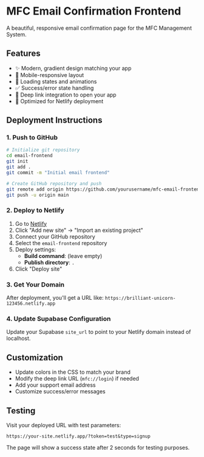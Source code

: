# MFC Email Confirmation Frontend

A beautiful, responsive email confirmation page for the MFC Management System.

## Features

- ✨ Modern, gradient design matching your app
- 📱 Mobile-responsive layout
- 🔄 Loading states and animations
- ✅ Success/error state handling
- 🎯 Deep link integration to open your app
- 🚀 Optimized for Netlify deployment

## Deployment Instructions

### 1. Push to GitHub

```bash
# Initialize git repository
cd email-frontend
git init
git add .
git commit -m "Initial email frontend"

# Create GitHub repository and push
git remote add origin https://github.com/yourusername/mfc-email-frontend.git
git push -u origin main
```

### 2. Deploy to Netlify

1. Go to [Netlify](https://netlify.com)
2. Click "Add new site" → "Import an existing project"
3. Connect your GitHub repository
4. Select the `email-frontend` repository
5. Deploy settings:
   - **Build command**: (leave empty)
   - **Publish directory**: `.`
6. Click "Deploy site"

### 3. Get Your Domain

After deployment, you'll get a URL like: `https://brilliant-unicorn-123456.netlify.app`

### 4. Update Supabase Configuration

Update your Supabase `site_url` to point to your Netlify domain instead of localhost.

## Customization

- Update colors in the CSS to match your brand
- Modify the deep link URL (`mfc://login`) if needed
- Add your support email address
- Customize success/error messages

## Testing

Visit your deployed URL with test parameters:
```
https://your-site.netlify.app/?token=test&type=signup
```

The page will show a success state after 2 seconds for testing purposes. 